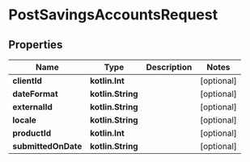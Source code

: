 
# PostSavingsAccountsRequest

## Properties
| Name | Type | Description | Notes |
| ------------ | ------------- | ------------- | ------------- |
| **clientId** | **kotlin.Int** |  |  [optional] |
| **dateFormat** | **kotlin.String** |  |  [optional] |
| **externalId** | **kotlin.String** |  |  [optional] |
| **locale** | **kotlin.String** |  |  [optional] |
| **productId** | **kotlin.Int** |  |  [optional] |
| **submittedOnDate** | **kotlin.String** |  |  [optional] |



